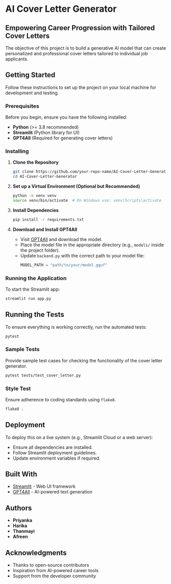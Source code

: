 # AI Cover Letter Generator

## Empowering Career Progression with Tailored Cover Letters
The objective of this project is to build a generative AI model that can create personalized and professional cover letters tailored to individual job applicants.

## Getting Started

Follow these instructions to set up the project on your local machine for development and testing.

### Prerequisites

Before you begin, ensure you have the following installed:
- **Python** (>= 3.8 recommended)
- **Streamlit** (Python library for UI)
- **GPT4All** (Required for generating cover letters)

### Installing

1. **Clone the Repository**
   ```sh
   git clone https://github.com/your-repo-name/AI-Cover-Letter-Generator.git
   cd AI-Cover-Letter-Generator
   ```

2. **Set up a Virtual Environment (Optional but Recommended)**
   ```sh
   python -m venv venv
   source venv/bin/activate  # On Windows use: venv\Scripts\activate
   ```

3. **Install Dependencies**
   ```sh
   pip install -r requirements.txt
   ```

4. **Download and Install GPT4All**
   - Visit [GPT4All](https://gpt4all.io/) and download the model.
   - Place the model file in the appropriate directory (e.g., `models/` inside the project folder).
   - Update `backend.py` with the correct path to your model file:
     ```python
     MODEL_PATH = "path/to/your/model.gguf"
     ```

### Running the Application

To start the Streamlit app:
```sh
streamlit run app.py
```

## Running the Tests

To ensure everything is working correctly, run the automated tests:
```sh
pytest
```

### Sample Tests
Provide sample test cases for checking the functionality of the cover letter generator.
```sh
pytest tests/test_cover_letter.py
```

### Style Test
Ensure adherence to coding standards using `flake8`.
```sh
flake8 .
```

## Deployment

To deploy this on a live system (e.g., Streamlit Cloud or a web server):
- Ensure all dependencies are installed.
- Follow Streamlit deployment guidelines.
- Update environment variables if required.

## Built With

- [Streamlit](https://streamlit.io/) - Web UI framework
- [GPT4All](https://gpt4all.io/) - AI-powered text generation

## Authors

- **Priyanka**  
- **Harika**  
- **Thanmayi**  
- **Afreen**  


## Acknowledgments

- Thanks to open-source contributors
- Inspiration from AI-powered career tools
- Support from the developer community

